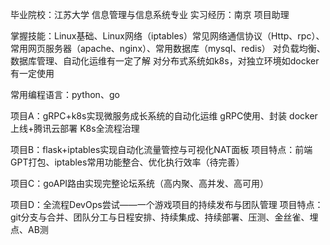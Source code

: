 毕业院校：江苏大学 信息管理与信息系统专业
实习经历：南京 项目助理

掌握技能：Linux基础、Linux网络（iptables）常见网络通信协议（Http、rpc）、常用网页服务器（apache、nginx）、常用数据库（mysql、redis）
对负载均衡、数据库管理、自动化运维有一定了解
对分布式系统如k8s，对独立环境如docker有一定使用

常用编程语言：python、go

项目A：gRPC+k8s实现微服务成长系统的自动化运维
gRPC使用、封装
docker上线+腾讯云部署
K8s全流程治理

项目B：flask+iptables实现自动化流量管控与可视化NAT面板
项目特点：前端GPT打包、iptables常用功能整合、优化执行效率（待完善）

项目C：goAPI路由实现完整论坛系统（高内聚、高并发、高可用）

项目D：全流程DevOps尝试——一个游戏项目的持续发布与团队管理
项目特点：git分支与合并、团队分工与日程安排、持续集成、持续部署、压测、金丝雀、埋点、AB测
